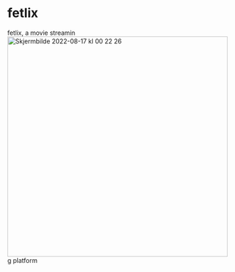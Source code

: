 # fetlix
fetlix, a movie streamin<img width="496" alt="Skjermbilde 2022-08-17 kl  00 22 26" src="https://user-images.githubusercontent.com/91538768/184995478-58187f6f-091b-4415-97bf-5bb025520ceb.png">
g platform
